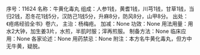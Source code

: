 序号：11624
名称：牛黄化毒丸
组成：人参1钱，黄耆1钱，川芎1钱，甘草1钱，当归2钱，忍冬花1钱5分，汉防己1钱5分，升麻8分，防风8分，山甲8分。
出处：《疮疡经验全书》卷六，
主治：杨梅疮。
加减：None
功效：None
用法用量：用水2大钟，加生姜3片，水煎，半肌时服；滓再煎服。
制备方法：None
临床应用：None
各家论述：None
用药禁忌：None
附注：本方名牛黄化毒丸，但方中无牛黄，疑脱。
